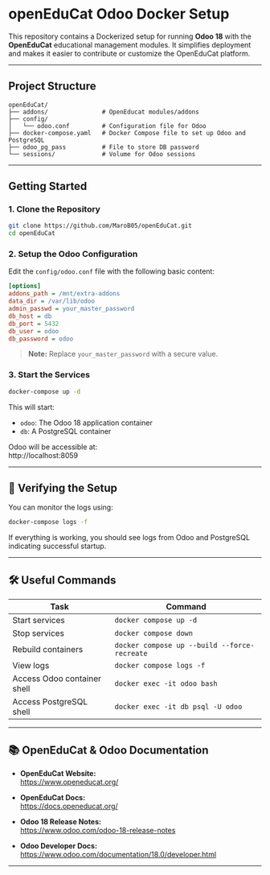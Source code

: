 # openEduCat Odoo Docker Setup

This repository contains a Dockerized setup for running **Odoo 18** with the **OpenEduCat** educational management modules. It simplifies deployment and makes it easier to contribute or customize the OpenEduCat platform.

---

## Project Structure

```
openEduCat/
├── addons/               # OpenEducat modules/addons
├── config/
│   └── odoo.conf         # Configuration file for Odoo
├── docker-compose.yaml   # Docker Compose file to set up Odoo and PostgreSQL
├── odoo_pg_pass          # File to store DB password
└── sessions/             # Volume for Odoo sessions
```

---

## Getting Started

### 1. Clone the Repository

```bash
git clone https://github.com/MaroB05/openEduCat.git
cd openEduCat
```

### 2. Setup the Odoo Configuration

Edit the `config/odoo.conf` file with the following basic content:

```ini
[options]
addons_path = /mnt/extra-addons
data_dir = /var/lib/odoo
admin_passwd = your_master_password
db_host = db
db_port = 5432
db_user = odoo
db_password = odoo
```

> **Note:** Replace `your_master_password` with a secure value.

### 3. Start the Services

```bash
docker-compose up -d
```

This will start:

- `odoo`: The Odoo 18 application container
- `db`: A PostgreSQL container

Odoo will be accessible at:  
 http://localhost:8059

---

## 🧪 Verifying the Setup

You can monitor the logs using:

```bash
docker-compose logs -f
```

If everything is working, you should see logs from Odoo and PostgreSQL indicating successful startup.

---

## 🛠️ Useful Commands

| Task                          | Command                                     |
|-------------------------------|---------------------------------------------|
| Start services                | `docker compose up -d`                      |
| Stop services                 | `docker compose down`                       |
| Rebuild containers            | `docker compose up --build --force-recreate`|
| View logs                     | `docker compose logs -f`                    |
| Access Odoo container shell  | `docker exec -it odoo bash`                 |
| Access PostgreSQL shell       | `docker exec -it db psql -U odoo`           |

---

## 📚 OpenEduCat & Odoo Documentation

- **OpenEduCat Website:**  
  https://www.openeducat.org/

- **OpenEduCat Docs:**  
  https://docs.openeducat.org/

- **Odoo 18 Release Notes:**  
  https://www.odoo.com/odoo-18-release-notes

- **Odoo Developer Docs:**  
  https://www.odoo.com/documentation/18.0/developer.html

---

